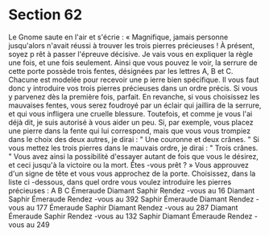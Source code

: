 # Section 62

Le Gnome saute en l'air et s'écrie  : « Magnifique, jamais personne jusqu'alors n'avait
réussi à trouver les trois pierres précieuses  ! À présent, soyez p rêt à passer l'épreuve
décisive. Je vais vous en expliquer la règle une fois, et une fois seulement. Ainsi que vous
pouvez le voir, la serrure de cette porte possède trois fentes, désignées par les lettres A, B
et C. Chacune est modelée pour recevoir une p ierre bien spécifique. Il vous faut donc y
introduire vos trois pierres précieuses dans un ordre précis. Si vous y parvenez dès la
première fois, parfait. En revanche, si vous choisissez les mauvaises fentes, vous serez
foudroyé par un éclair qui jaillira de la serrure, et qui vous infligera une cruelle blessure.
Toutefois, et comme je vous l'ai déjà dit, je suis autorisé à vous aider un peu. Si, par
exemple, vous placez une pierre dans la fente qui lui correspond, mais que vous vous
trompiez dans le choix des deux autres, je dirai  : " Une couronne et deux crânes. " Si vous
mettez les trois pierres dans le mauvais ordre, je dirai  : " Trois crânes. " Vous avez ainsi
la possibilité d'essayer autant de fois que vous le désirez, et ceci jusqu'à la victoire ou la
mort. Êtes -vous prêt  ? » Vous approuvez d'un signe de tête et vous vous approchez de la
porte. Choisissez, dans la liste ci -dessous, dans quel ordre vous voulez introduire les
pierres précieuses  :
A  B  C
Émeraude  Diamant  Saphir      Rendez -vous au 16
Diamant  Saphir   Émeraude     Rendez -vous au 392
Saphir   Émeraude  Diamant     Rendez -vous au 177
Émeraude  Saphir   Diamant     Rendez -vous au 287
Diamant  Émeraude  Saphir      Rendez -vous au 132
Saphir   Diamant  Émeraude     Rendez -vous au 249
